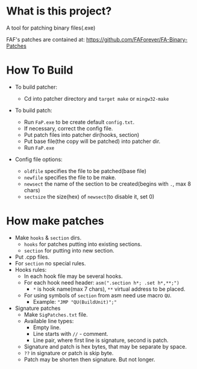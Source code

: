 # What is this project?
A tool for patching binary files(.exe)

FAF's patches are contained at: https://github.com/FAForever/FA-Binary-Patches

# How To Build

- To build patcher:
  - Cd into patcher directory and `target make` or `mingw32-make`

- To build patch:
  - Run `FaP.exe` to be create default `config.txt`.
  - If necessary, correct the config file.
  - Put patch files into patcher dir(hooks, section)
  - Put base file(the copy will be patched) into patcher dir.
  - Run `FaP.exe`

- Config file options:
  - `oldfile` specifies the file to be patched(base file)
  - `newfile` specifies the file to be make.
  - `newsect` the name of the section to be created(begins with `.`, max 8 chars)
  - `sectsize` the size(hex) of `newsect`(to disable it, set 0)

# How make patches
- Make `hooks` & `section` dirs.
  - `hooks` for patches putting into existing sections.
  - `section` for putting into new section.
- Put .cpp files.
- For `section` no special rules.
- Hooks rules:
  - In each hook file may be several hooks.
  - For each hook need header: `asm(".section h*; .set h*,**;")`
    - `*` is hook name(max 7 chars), `**` virtual address to be placed.
  - For using symbols of `section` from asm need use macro `QU`.
    - Example: `"JMP "QU(BuildUnit)";"`
- Signature patches
  - Make `SigPatches.txt` file.
  - Available line types:
    - Empty line.
    - Line starts with `//` - comment.
    - Line pair, where first line is signature, second is patch.
  - Signature and patch is hex bytes, that may be separate by space.
  - `??` in signature or patch is skip byte.
  - Patch may be shorten then signature. But not longer.
